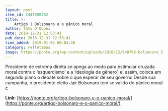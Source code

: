 ```yaml
---
layout: post
item_id: 2441098382
title: >-
    Artigo | Bolsonaro e o pânico moral
author: Tatu D'Oquei
date: 2018-12-31 12:53:41
pub_date: 2018-12-31 12:53:41
time_added: 2019-01-03 00:03:48
category: refletimos
image: https://ponte.org/wp-content/uploads/2018/12/940768-bolsonaro_3.jpg
---
```


Presidente de extrema direita se apega ao medo para estimular cruzada moral contra o ‘esquerdismo’ e a ‘ideologia de gênero’, e, assim, coloca em segundo plano o debate sobre o que esperar de seu governo Desde sua campanha, o presidente eleito Jair Bolsonaro tem se valido do pânico moral c

**Link:** [https://ponte.org/artigo-bolsonaro-e-o-panico-moral/](https://ponte.org/artigo-bolsonaro-e-o-panico-moral/)

